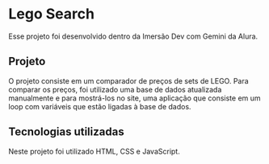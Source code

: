 # Lego Search #
Esse projeto foi desenvolvido dentro da Imersão Dev com Gemini da Alura.
## Projeto ##
O projeto consiste em um comparador de preços de sets de LEGO.
Para comparar os preços, foi utilizado uma base de dados atualizada manualmente e para mostrá-los no site, uma aplicação que consiste em um loop com variáveis que estão ligadas à base de dados.
## Tecnologias utilizadas ##
Neste projeto foi utilizado HTML, CSS e JavaScript.
